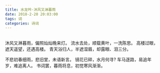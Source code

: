 ```yaml
---
title: 水龙吟·沐风又淋暮雨
date: 2018-2-20 20:03:00
tags: 词
categories: 诗词
---
```


<br>沐风又淋暮雨，偏照灿灿晚来灯。
流水去处，顺载黄叶，一洗陈思。
高楼过眼，遮天遥望，还遇高楼。
青天浴归人，半遮湿眉，却露眼、泪三分。<!--more-->

不悲初春细雨，悲旧堂，未语新言。
镜花已碎，水月何寻?
车马逐路，易追年岁，难追离人。
书词罢，暮雨将息，初觉寒风渐渐。